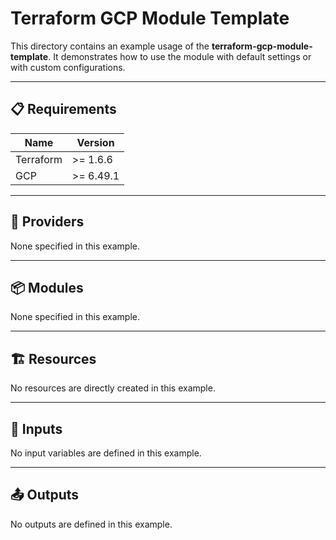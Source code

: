 <!-- BEGIN_TF_DOCS -->

# Terraform GCP Module Template

This directory contains an example usage of the **terraform-gcp-module-template**. It demonstrates how to use the module with default settings or with custom configurations.

---

## 📋 Requirements

| Name      | Version   |
|-----------|-----------|
| Terraform | >= 1.6.6  |
| GCP       | >= 6.49.1 |

---

## 🔌 Providers

None specified in this example.

---

## 📦 Modules

None specified in this example.

---

## 🏗️ Resources

No resources are directly created in this example.

---

## 🔧 Inputs

No input variables are defined in this example.

---

## 📤 Outputs

No outputs are defined in this example.

<!-- END_TF_DOCS -->